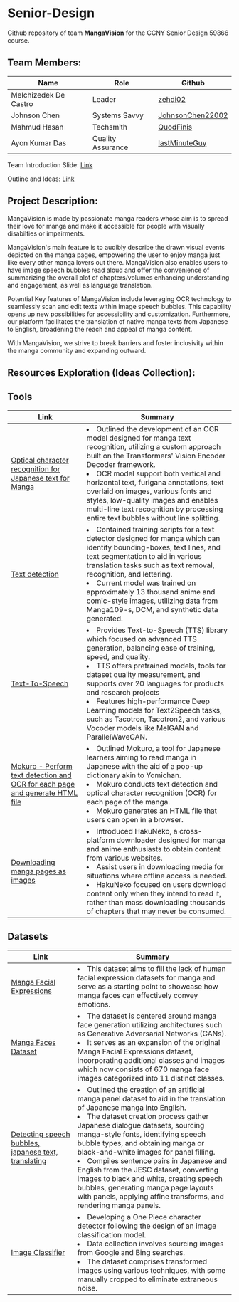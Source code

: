 # Senior-Design
Github repository of team **MangaVision** for the CCNY Senior Design 59866 course.

## Team Members:
| Name | Role | Github |
|------|------|--------|
| Melchizedek De Castro   | Leader   | [zehdi02](https://github.com/zehdi02)   | 
| Johnson Chen   | Systems Savvy   | [JohnsonChen22002](https://github.com/JohnsonChen22002)   |   
| Mahmud Hasan   | Techsmith   | [QuodFinis](https://github.com/QuodFinis)   |  
| Ayon Kumar Das   | Quality Assurance   | [lastMinuteGuy](https://github.com/lastMinuteGuy)  |

Team Introduction Slide: [Link](https://docs.google.com/presentation/d/1WNn4oexdCydlKBAyXx5dTc79Uo_LxP4TgfdswozQwrA/edit?usp=sharing)

Outline and Ideas: [Link](https://docs.google.com/document/d/1Q3Uw8UuIPxLry2x__Ho96tgG0YmFKRJOzUxRCji3SqQ/edit)

## Project Description:
MangaVision is made by passionate manga readers whose aim is to spread their love for manga and make it accessible for people with visually disabilties or impairments.

MangaVision's main feature is to audibly describe the drawn visual events depicted on the manga pages, empowering the user to enjoy manga just like every other manga lovers out there. MangaVision also enables users to have image speech bubbles read aloud and offer the convenience of summarizing the overall plot of chapters/volumes enhancing understanding and engagement, as well as language translation.

Potential Key features of MangaVision include leveraging OCR technology to seamlessly scan and edit texts within image speech bubbles. This capability opens up new possibilities for accessibility and customization. Furthermore, our platform facilitates the translation of native manga texts from Japanese to English, broadening the reach and appeal of manga content.

With MangaVision, we strive to break barriers and foster inclusivity within the manga community and expanding outward. 

## Resources Exploration (Ideas Collection):

## Tools
| Link | Summary |
|------|--------|
| [Optical character recognition for Japanese text for Manga](https://github.com/kha-white/manga-ocr) |                               <li> Outlined the development of an OCR model designed for manga text recognition, utilizing a custom approach built on the Transformers' Vision Encoder Decoder framework. </li>                                                                                               <li> OCR model support both vertical and horizontal text, furigana annotations, text overlaid on images, various fonts and styles, low-quality images and enables multi-line text recognition by processing entire text bubbles without line splitting. </li> |
| [Text detection](https://github.com/dmMaze/comic-text-detector) |                                                                   <li> Contained training scripts for a text detector designed for manga which can identify bounding-boxes, text lines, and text segmentation to aid in various translation tasks such as text removal, recognition, and lettering. </li>                              <li> Current model was trained on approximately 13 thousand anime and comic-style images, utilizing data from Manga109-s, DCM, and synthetic data generated. </li> |
| [Text-To-Speech](https://github.com/mozilla/TTS) |                                                                                  <li> Provides Text-to-Speech (TTS) library which focused on advanced TTS generation, balancing ease of training, speed, and quality. </li>                                                                                                                                 <li> TTS offers pretrained models, tools for dataset quality measurement, and supports over 20 languages for products and research projects </li>                                                                                                                        <li> Features high-performance Deep Learning models for Text2Speech tasks, such as Tacotron, Tacotron2, and various Vocoder models like MelGAN and ParallelWaveGAN. </li> |
| [Mokuro - Perform text detection and OCR for each page and generate HTML file](https://github.com/kha-white/mokuro) |               <li> Outlined Mokuro, a tool for Japanese learners aiming to read manga in Japanese with the aid of a pop-up dictionary akin to Yomichan. </li>                                                                                                                                 <li> Mokuro conducts text detection and optical character recognition (OCR) for each page of the manga. </li>                         <li> Mokuro generates an HTML file that users can open in a browser. </li> |
| [Downloading manga pages as images](https://github.com/manga-download/hakuneko) |                                                   <li> Introduced HakuNeko, a cross-platform downloader designed for manga and anime enthusiasts to obtain content from various websites. </li>                                                                                                                                 <li> Assist users in downloading media for situations where offline access is needed. </li>                                           <li> HakuNeko focused on users download content only when they intend to read it, rather than mass downloading thousands of chapters that may never be consumed. </li> |

## Datasets
| Link | Summary |
|------|--------|
| [Manga Facial Expressions](https://www.kaggle.com/datasets/mertkkl/manga-facial-expressions) |                                      <li> This dataset aims to fill the lack of human facial expression datasets for manga and serve as a starting point to showcase how manga faces can effectively convey emotions. </li> |
| [Manga Faces Dataset](https://www.kaggle.com/datasets/davidgamalielarcos/manga-faces-dataset) |                                     <li> The dataset is centered around manga face generation utilizing architectures such as Generative Adversarial Networks (GANs). </li> <li> It serves as an expansion of the original Manga Facial Expressions dataset, incorporating additional classes and images which now consists of 670 manga face images categorized into 11 distinct classes. </li> |
| [Detecting speech bubbles, japanese text, translating](https://www.kaggle.com/datasets/aasimsani/ampd-base) |                       <li> Outlined the creation of an artificial manga panel dataset to aid in the translation of Japanese manga into English. </li>       <li> The dataset creation process gather Japanese dialogue datasets, sourcing manga-style fonts, identifying speech bubble types, and obtaining manga or black-and-white images for panel filling. </li>                                                                    <li> Compiles sentence pairs in Japanese and English from the JESC dataset, converting images to black and white, creating speech bubbles, generating manga page layouts with panels, applying affine transforms, and rendering manga panels. </li> |
| [Image Classifier](https://www.kaggle.com/datasets/ibrahimserouis99/one-piece-image-classifier) |                                   <li> Developing a One Piece character detector following the design of an image classification model. </li>                           <li> Data collection involves sourcing images from Google and Bing searches. </li>                                                    <li> The dataset comprises transformed images using various techniques, with some manually cropped to eliminate extraneous noise. </li> |

<!-- ARCHIVED --!>
<!-- ### Documentations
[Object Detection for Comics using Manga109 Annotations:](https://arxiv.org/pdf/1803.08670.pdf)
<p>The article introduces solutions for object detection in comics, notably the Manga109-annotations dataset and the SSD300-fork method. Created over eight months, Manga109-annotations provides comprehensive annotations for bounding boxes, character names, and text contents. SSD300-fork addresses assignment issues by replicating the detection layer for each category, outperforming other CNN-based methods with a 3% mAP improvement and a 9% boost in face detection accuracy over SSD300. Application of SSD300-fork to eBDtheque demonstrates significant advancements in body detection compared to existing methods. </p>

[Sketch-based manga retrieval using manga109 dataset](https://link.springer.com/content/pdf/10.1007/s11042-016-4020-z.pdf)
<p> The article presents a comprehensive sketch-based manga retrieval system along with novel query methodologies, featuring margin area labeling, EOH feature description with screen tone removal, and approximate nearest-neighbor search using product quantization. It introduces the Manga109 dataset, comprising 21,142 manga images drawn by 94 professional artists, making it the largest manga image dataset available for research. Experimental results demonstrate the system's efficiency and scalability, achieving rapid retrieval from a vast number of pages. Notably, the system captures author characteristics through edge histogram features, enabling retrieval of characters drawn by the same artist. Furthermore, query interactions like relevance feedback facilitate content-based searches, retrieving specific character expressions across various manga titles. The paper suggests future directions involving the integration of sketch and keyword-based searches, promising further advancements in manga retrieval technology. </p>

[Building a Manga Dataset ”Manga109” with Annotations for Multimedia Applications](https://arxiv.org/pdf/2005.04425.pdf)
<p> The article introduce Manga109, consisting of 109 Japanese comic books with annotations for frames, speech texts, character faces, and bodies, totaling over 500k annotations, facilitating machine learning algorithms and evaluation. Additionally, a subset is available for industrial use. Text detection using a Single Shot Multibox Detector (SSD) achieved high accuracy, with an AP of 0.918 for SSD512. Sketch-based manga retrieval compared edge orientation histograms (EOHs) and deep features, with deep features outperforming significantly. Character face generation using Progressive Growing of GANs (PGGAN) produced high-quality results, demonstrating the utility of Manga109 for various multimedia applications. </p>

[Manga109 Dataset and Creation of Metadata](https://dl.acm.org/doi/pdf/10.1145/3011549.3011551)
<p> The article discusses the creation of the Manga109 dataset, which comprises 109 Japanese comic books available for academic use, addressing the need for publicly available datasets with detailed annotations for comic image processing. The authors present an ongoing project aimed at constructing metadata for Manga109, defining metadata elements such as frames, texts, and characters, along with guidelines to enhance annotation quality. They introduce a web-based annotation tool designed for efficient metadata creation and evaluate its effectiveness through user studies. The dataset covers a wide range of genres and publication years, spanning from the 1970s to the 2010s, with permissions obtained from creators for research purposes. The paper emphasizes the importance of such datasets for machine learning algorithms and method evaluations in comic image processing, providing valuable insights into the annotation process and software design. </p>

[Manga109Dialog: A Large-scale Dialogue Dataset for Comics Speaker Detection](https://arxiv.org/pdf/2306.17469.pdf)
<p> The article introduces Manga109Dialog, the largest dialogue dataset for comics speaker detection, addressing the growing need for automated methods to analyze e-comics. Recognizing the limitations of existing annotations, the dataset is meticulously constructed, linking text to character bounding boxes and categorizing annotations based on prediction difficulty. The proposed approach leverages deep learning and scene graph generation models, enhanced by considering frame information to capture the unique structure of comics. Experimental results demonstrate significant improvements over rule-based methods, with qualitative examples showcasing the effectiveness of the proposed approach. Challenges and future directions, including the potential incorporation of natural language processing, are highlighted, emphasizing the dataset's reliability and the method's superiority in comics speaker detection, laying the groundwork for future research in this field. </p>

[A Method to Annotate Who Speaks a Text Line in Manga and Speaker-Line Dataset for Manga109](https://dl.nkmr-lab.org/papers/403/paper.pdf)
<p> The article outlines a method for annotating speakers in manga text lines and presents a corresponding dataset for Manga109. It introduces challenges in accurately recognizing speakers and highlights the importance of annotated datasets for research. The proposed method involves dragging text lines onto character faces to assign speakers, with a prototype system developed for implementation. The dataset, constructed with contributions from 56 annotators, facilitates speaker-line mapping. Analysis reveals a decreasing perfect match rate with increasing annotators and introduces Evaluation Consistency Indicators (ECI) to assess speaker mapping quality. Results show variation in difficulty across comics, particularly in scenes like battles and dark settings. The document suggests strategies for annotator allocation based on scene complexity and proposes future directions for automatic speaker judgment and dynamic annotation requirements. </p>

[The Manga Whisperer: Automatically Generating Transcriptions for Comics](https://arxiv.org/pdf/2401.10224.pdf)
<p> The article presents an algorithm for automatically transcribing manga comics into text to improve accessibility for visually impaired readers. It outlines a method to construct a directed acyclic graph (DAG) to determine the reading order of panels based on manga layout conventions, considering factors like panel positions and overlaps. Supplementary materials include detailed descriptions of the algorithm for ordering panels, the PopManga dataset and its annotation process, character clustering evaluation methods, and the OCR model trained using synthetic data. These materials provide comprehensive insights into the methodology, dataset creation, annotation procedures, and model training involved in making manga more accessible to a wider audience. </p>

[Complex Character Retrieval from Comics using Deep Learning](https://www.ams.giti.waseda.ac.jp/data/pdf-files/2019_IEICE_GC_bs_04_018.pdf)
<p> The article explores the application of deep learning techniques, particularly the You Only Look Once (YOLO) algorithm, for object detection within digital comic books. It addresses the challenge of character-based search in these comics, which differ significantly from real-life objects, presenting complex visual structures that make detection more challenging. Through experiments conducted on the Manga109 dataset, comprising over 10,000 annotated images, the study demonstrates high accuracy in detecting text, frames, faces, and bodies using YOLOv3, achieving notable average precision values. However, when tested on the eBDtheque dataset, which features more diverse and complex characters, detection accuracy slightly decreases. The paper concludes by highlighting the need for larger datasets encompassing various character types to develop a more robust information retrieval system for comics, envisioning the potential for advanced search functionalities based on character-related input, which could significantly enhance user experience in navigating digital comic books. </p> -->
